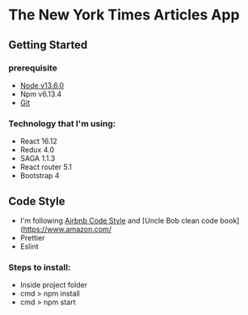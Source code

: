 # The New York Times Articles App

## Getting Started
### prerequisite
-  [Node v13.6.0](https://nodejs.org/en/)
-  Npm v6.13.4
-  [Git](https://git-scm.com/downloads)

### Technology that I'm using:
- React 16.12
- Redux 4.0
- SAGA 1.1.3
- React router 5.1
- Bootstrap 4

## Code Style
- I'm following [Airbnb Code Style](https://github.com/airbnb/javascript/tree/master/react) and [Uncle Bob clean code book](https://www.amazon.com/
- Prettier
- Eslint

### Steps to install:
- Inside project folder
- cmd > npm install
- cmd > npm start
